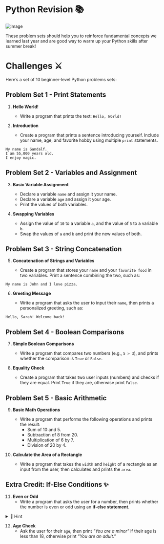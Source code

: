 # Python Revision 📚
![image](https://github.com/user-attachments/assets/1e2b92e7-e51f-4fd2-b235-f95bc2ff5017)


These problem sets should help you to reinforce fundamental concepts we learned last year and are good way to warm up your Python skills after summer break!


# Challenges ⚔️
Here’s a set of 10 beginner-level Python problems sets:

## Problem Set 1 - Print Statements
1. **Hello World!**
   - Write a program that prints the text: `Hello, World!`
   
2. **Introduction**
   - Create a program that prints a sentence introducing yourself. Include your name, age, and favorite hobby using multiple `print` statements.
````
My name is Gandalf.
I am 55,000 years old.
I enjoy magic.
````

## Problem Set 2 - Variables and Assignment
3. **Basic Variable Assignment**
   - Declare a variable `name` and assign it your name.
   - Declare a variable `age` and assign it your age.
   - Print the values of both variables.

4. **Swapping Variables**
   - Assign the value of `10` to a variable `a`, and the value of `5` to a variable `b`.
   - Swap the values of `a` and `b` and print the new values of both.

## Problem Set 3 - String Concatenation
5. **Concatenation of Strings and Variables**
   
   - Create a program that stores your ``name`` and your ``favorite food`` in two variables. Print a sentence combining the two, such as:

````
My name is John and I love pizza.
````

6. **Greeting Message**
   
   - Write a program that asks the user to input their `name`, then prints a personalized greeting, such as:
````
Hello, Sarah! Welcome back!
````

## Problem Set 4 - Boolean Comparisons
7. **Simple Boolean Comparisons**
   - Write a program that compares two numbers (e.g., `5 > 3`), and prints whether the comparison is `True` or `False`.

8. **Equality Check**
   - Create a program that takes two user inputs (numbers) and checks if they are equal. Print `True` if they are, otherwise print `False`.

## Problem Set 5 - Basic Arithmetic
9. **Basic Math Operations**
   - Write a program that performs the following operations and prints the result: 
     - Sum of 10 and 5.
     - Subtraction of 8 from 20.
     - Multiplication of 6 by 7.
     - Division of 20 by 4.

10. **Calculate the Area of a Rectangle**
    - Write a program that takes the ``width`` and ``height`` of a rectangle as an input from the user, then calculates and prints the ``area``.

## Extra Credit: If-Else Conditions ✨
11. **Even or Odd**
    - Write a program that asks the user for a number, then prints whether the number is even or odd using an **if-else statement**.

<details>

<summary> 👀 Hint </summary>

````py 
if  num % 2==0

````
[Do some research](https://stackoverflow.com/questions/65378252/how-do-i-modulo-an-input-by-two-to-check-if-the-number-is-even-or-odd)

</details>

12. **Age Check**
    - Ask the user for their ``age``, then print _"You are a minor"_ if their age is less than 18, otherwise print _"You are an adult."_


